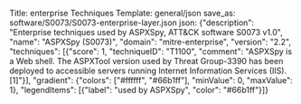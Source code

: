 Title: enterprise Techniques
Template: general/json
save_as: software/S0073/S0073-enterprise-layer.json
json: {"description": "Enterprise techniques used by ASPXSpy, ATT&CK software S0073 v1.0", "name": "ASPXSpy (S0073)", "domain": "mitre-enterprise", "version": "2.2", "techniques": [{"score": 1, "techniqueID": "T1100", "comment": "ASPXSpy is a Web shell. The ASPXTool version used by Threat Group-3390 has been deployed to accessible servers running Internet Information Services (IIS).[1]"}], "gradient": {"colors": ["#ffffff", "#66b1ff"], "minValue": 0, "maxValue": 1}, "legendItems": [{"label": "used by ASPXSpy", "color": "#66b1ff"}]}